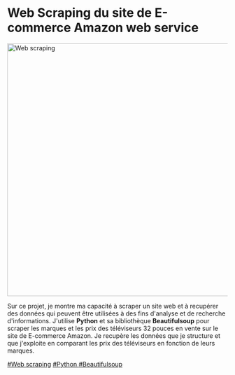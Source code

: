 # Web Scraping du site de E-commerce Amazon web service 

<img width="578" alt="Web scraping" src="https://github.com/Djamel-yod/Web-Scraping-Prix-Televiseurs/assets/60408184/186b037c-c147-43a3-b609-c1b1f201d188">


Sur ce projet, je montre ma capacité à scraper un site web et à recupérer des données qui peuvent être utilisées à des fins d'analyse et de recherche d'informations. J'utilise **Python** et sa bibliothèque **Beautifulsoup** pour scraper les marques et les prix des téléviseurs 32 pouces en vente sur le site de E-commerce Amazon. Je recupère les données que je structure et que j'exploite en comparant les prix des téléviseurs en fonction de leurs marques.

<a href="#">#Web scraping</a>
<a href="#">#Python </a>
<a href="#">#Beautifulsoup</a>
